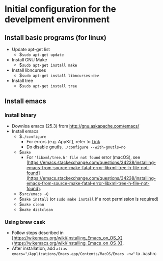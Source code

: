 # Initial configuration for the develpment environment

## Install basic programs (for linux)
- Update apt-get list
    + $`sudo apt-get update`
- Install GNU Make
    + $`sudo apt-get install make`
- Install libncurses
    + $`sudo apt-get install libncurses-dev`
- Install tree
    + $`sudo apt-get install tree`

## Install emacs
### Install binary
- Downloa emacs (25.3) from http://gnu.askapache.com/emacs/
- Install emacs
    + $`./configure`
        - For errors (e.g. AppKit), refer to [Link](https://lists.gnu.org/archive/html/bug-gnu-emacs/2016-09/msg00603.html)
        - Do disable gnutls, `./configure --with-gnutls=no`
    + $`make`
        - For `'libxml/tree.h' file not found` error (macOS), see [https://emacs.stackexchange.com/questions/34238/installing-emacs-from-source-make-fatal-error-libxml-tree-h-file-not-found](https://emacs.stackexchange.com/questions/34238/installing-emacs-from-source-make-fatal-error-libxml-tree-h-file-not-found).
    + $`src/emacs -Q`
    + $`make install` (or `sudo make install` if a root permission is required)
    + $`make clean`
    + $`make distclean`

### Using brew cask
- Follow steps described in [https://wikemacs.org/wiki/Installing_Emacs_on_OS_X](https://wikemacs.org/wiki/Installing_Emacs_on_OS_X).
- After installation, add `alias emacs="/Applications/Emacs.app/Contents/MacOS/Emacs -nw"` to .bashrc
